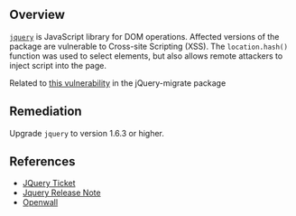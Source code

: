 ## Overview
[`jquery`](https://www.npmjs.com/package/jquery) is JavaScript library for DOM operations.
Affected versions of the package are vulnerable to Cross-site Scripting (XSS). The `location.hash()` function was used to select elements, but also allows remote attackers to inject script into the page.

Related to [this vulnerability](https://snyk.io/vuln/npm:jquery-migrate:20130419) in the jQuery-migrate package

## Remediation
Upgrade `jquery` to version 1.6.3 or higher.

## References
- [JQuery Ticket](https://bugs.jquery.com/ticket/9521)
- [Jquery Release Note](http://blog.jquery.com/2011/09/01/jquery-1-6-3-released/)
- [Openwall](http://www.openwall.com/lists/oss-security/2013/01/31/3)
